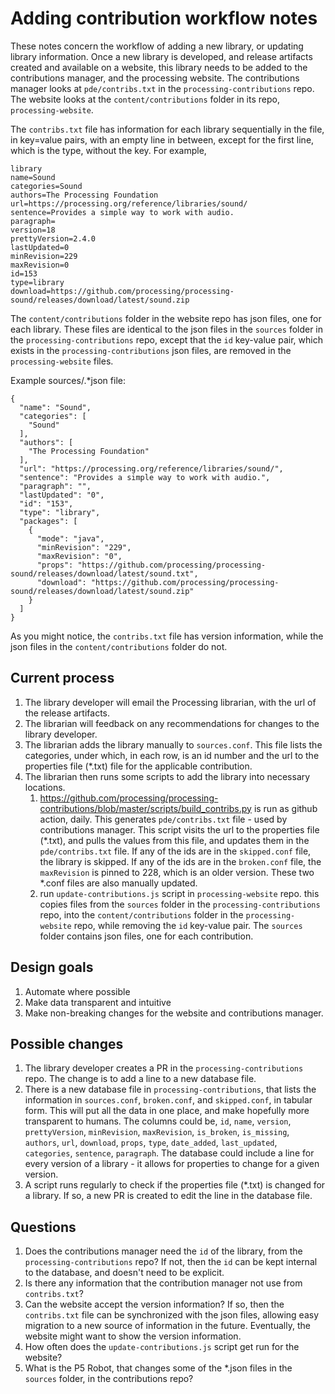 # Adding contribution workflow notes

These notes concern the workflow of adding a new library, or updating library information. Once a new library is developed, and release artifacts created and available on a website, this library needs to be added to the contributions manager, and the processing website. The contributions manager looks at `pde/contribs.txt` in the `processing-contributions` repo. The website looks at the `content/contributions` folder in its repo, `processing-website`.

The `contribs.txt` file has information for each library sequentially in the file, in key=value pairs, with an empty line in between, except for the first line, which is the type, without the key. For example,

```
library
name=Sound
categories=Sound
authors=The Processing Foundation
url=https://processing.org/reference/libraries/sound/
sentence=Provides a simple way to work with audio.
paragraph=
version=18
prettyVersion=2.4.0
lastUpdated=0
minRevision=229
maxRevision=0
id=153
type=library
download=https://github.com/processing/processing-sound/releases/download/latest/sound.zip

```

The `content/contributions` folder in the website repo has json files, one for each library. These files are identical to the json files in the `sources` folder in the 
`processing-contributions` repo, except that the `id` key-value pair, which exists in the `processing-contributions` json files, are removed in the `processing-website` files. 

Example sources/.*json file:
```
{
  "name": "Sound",
  "categories": [
    "Sound"
  ],
  "authors": [
    "The Processing Foundation"
  ],
  "url": "https://processing.org/reference/libraries/sound/",
  "sentence": "Provides a simple way to work with audio.",
  "paragraph": "",
  "lastUpdated": "0",
  "id": "153",
  "type": "library",
  "packages": [
    {
      "mode": "java",
      "minRevision": "229",
      "maxRevision": "0",
      "props": "https://github.com/processing/processing-sound/releases/download/latest/sound.txt",
      "download": "https://github.com/processing/processing-sound/releases/download/latest/sound.zip"
    }
  ]
}
```

As you might notice, the `contribs.txt` file has version information, while the json files in the `content/contributions` folder do not.

## Current process

1. The library developer will email the Processing librarian, with the url of the release artifacts.
2. The librarian will feedback on any recommendations for changes to the library developer.
3. The librarian adds the library manually to `sources.conf`. This file lists the categories, under which, in each row, is an id number and the url to the properties file (*.txt) file for the applicable contribution.
3. The librarian then runs some scripts to add the library into necessary locations.
    1. https://github.com/processing/processing-contributions/blob/master/scripts/build_contribs.py is run as github action, daily. This generates `pde/contribs.txt` file - used by contributions manager. This script visits the url to the properties file (*.txt), and pulls the values from this file, and updates them in the `pde/contribs.txt` file. If any of the ids are in the  `skipped.conf` file, the library is skipped. If any of the ids are in the `broken.conf` file, the `maxRevision` is pinned to 228, which is an older version. These two *.conf files are also manually updated.
    2. run `update-contributions.js` script in `processing-website` repo. this copies files from the `sources` folder in the `processing-contributions` repo, into the `content/contributions` folder in the `processing-website` repo, while removing the `id` key-value pair. The `sources` folder contains json files, one for each contribution. 


## Design goals
1. Automate where possible
2. Make data transparent and intuitive
3. Make non-breaking changes for the website and contributions manager. 


## Possible changes
1. The library developer creates a PR in the `processing-contributions` repo. The change is to add a line to a new database file.
2. There is a new database file in `processing-contributions`, that lists the information in `sources.conf`, `broken.conf`, and `skipped.conf`, in tabular form. This will put all the data in one place, and make hopefully more transparent to humans. The columns could be, `id`, `name`, `version`, `prettyVersion`, `minRevision`, `maxRevision`, `is_broken`, `is_missing`, `authors`, `url`, `download`, `props`, `type`, `date_added`, `last_updated`, `categories`, `sentence`, `paragraph`. The database could include a line for every version of a library - it allows for properties to change for a given version.
3. A script runs regularly to check if the properties file (*.txt) is changed for a library. If so, a new PR is created to edit the line in the database file.


## Questions
1. Does the contributions manager need the `id` of the library, from the `processing-contributions` repo? If not, then the `id` can be kept internal to the database, and doesn't need to be explicit.
2. Is there any information that the contribution manager not use from `contribs.txt`?
3. Can the website accept the version information? If so, then the `contribs.txt` file can be synchronized with the json files, allowing easy migration to a new source of information in the future. Eventually, the website might want to show the version information. 
4. How often does the `update-contributions.js` script get run for the website?
5. What is the P5 Robot, that changes some of the *.json files in the `sources` folder, in the contributions repo?
